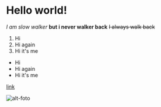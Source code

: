 # Hello world!

*I am slow walker*
**but i never walker back**
~~I always walk back~~

1. Hi
2. Hi again 
3. Hi it's me

* Hi
* Hi again 
* Hi it's me

[link](https://www.google.com)

![alt-foto](https://cybersport.metaratings.ru/storage/images/ae/34/ae3485265fec14436535f65ba0b5c08a.jpg)